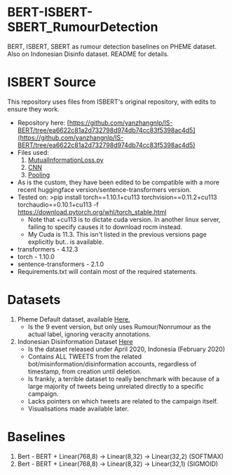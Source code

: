 # BERT-ISBERT-SBERT_RumourDetection
BERT, ISBERT, SBERT as rumour detection baselines on PHEME dataset. Also on Indonesian Disinfo dataset.  README for details.

# ISBERT Source
This repository uses files from ISBERT's original repository, with edits to ensure they work.
- Repository here: [https://github.com/yanzhangnlp/IS-BERT/tree/ea6622c81a2d732798d974db74cc83f5398ac4d5](https://github.com/yanzhangnlp/IS-BERT/tree/ea6622c81a2d732798d974db74cc83f5398ac4d5)
- Files used:
    1. [MutualInformationLoss.py](https://github.com/yanzhangnlp/IS-BERT/blob/ea6622c81a2d732798d974db74cc83f5398ac4d5/sentence_transformers/losses/MutualInformationLoss.py)
    2. [CNN](https://github.com/yanzhangnlp/IS-BERT/blob/ea6622c81a2d732798d974db74cc83f5398ac4d5/sentence_transformers/models/CNN.py)
    3. [Pooling](https://github.com/yanzhangnlp/IS-BERT/blob/ea6622c81a2d732798d974db74cc83f5398ac4d5/sentence_transformers/models/Pooling.py)
- As is the custom, they have been edited to be compatible with a more recent huggingface version/sentence-transformers version.
- Tested on: >pip install torch==1.10.1+cu113 torchvision==0.11.2+cu113 torchaudio==0.10.1+cu113 -f https://download.pytorch.org/whl/torch_stable.html
    - Note that +cu113 is to dictate cuda version. In another linux server, failing to specify causes it to download rocm instead.
    - My Cuda is 11.3. This isn't listed in the previous versions page explicitly but.. is available.
- transformers - 4.12.3
- torch - 1.10.0
- sentence-transformers - 2.1.0
- Requirements.txt will contain most of the required statements.




# Datasets
1. Pheme Default dataset, available [Here.](https://figshare.com/articles/dataset/PHEME_dataset_for_Rumour_Detection_and_Veracity_Classification/6392078)
    - Is the 9 event version, but only uses Rumour/Nonrumour as the actual label, ignoring veracity annotations.
2. Indonesian Disinformation Dataset [Here](https://transparency.twitter.com/en/reports/information-operations.html)
    - Is the dataset released under April 2020, Indonesia (February 2020)
    - Contains ALL TWEETS from the related bot/misinformation/disinformation accounts, regardless of timestamp, from creation until deletion.
    - Is frankly, a terrible dataset to really benchmark with because of a large majority of tweets being unrelated directly to a specific campaign.
    - Lacks pointers on which tweets are related to the campaign itself.
    - Visualisations made available later.

# Baselines
1. Bert - BERT + Linear(768,8) -> Linear(8,32) -> Linear(32,2) (SOFTMAX)
2. Bert - BERT + Linear(768,8) -> Linear(8,32) -> Linear(32,1) (SIGMOID)
    